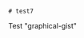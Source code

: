                                                                                                                                                                                 # test7
Test "graphical-gist"